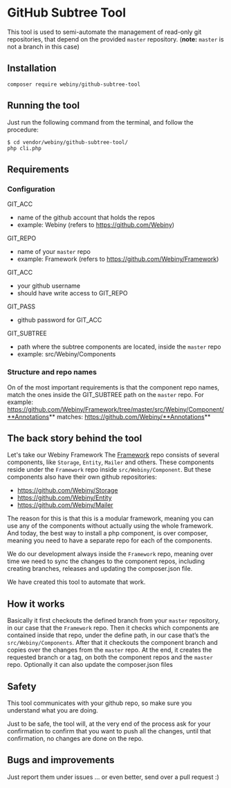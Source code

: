 GitHub Subtree Tool
===================

This tool is used to semi-automate the management of read-only git repositories,
that depend on the provided `master` repository.
(**note:** `master` is not a branch in this case)

## Installation

```
composer require webiny/github-subtree-tool
```

## Running the tool

Just run the following command from the terminal, and follow the procedure:
```
$ cd vendor/webiny/github-subtree-tool/
php cli.php
```
## Requirements

### Configuration

GIT_ACC
- name of the github account that holds the repos
- example: Webiny (refers to https://github.com/Webiny)

GIT_REPO
- name of your `master` repo
- example: Framework (refers to https://github.com/Webiny/Framework)

GIT_ACC
- your github username
- should have write access to GIT_REPO

GIT_PASS
- github password for GIT_ACC

GIT_SUBTREE
- path where the subtree components are located, inside the `master` repo
- example: src/Webiny/Components

### Structure and repo names

On of the most important requirements is that the component repo names, match the ones inside the GIT_SUBTREE path on the `master` repo.
For example: https://github.com/Webiny/Framework/tree/master/src/Webiny/Component/**Annotations**
matches: https://github.com/Webiny/**Annotations**


## The back story behind the tool

Let's take our Webiny Framework
The [Framework](https://githuh.com/webiny/framework) repo consists of several components,
like `Storage`, `Entity`, `Mailer` and others.
These components reside under the `Framework` repo inside `src/Webiny/Component`.
But these components also have their own github repositories:
- https://github.com/Webiny/Storage
- https://github.com/Webiny/Entity
- https://github.com/Webiny/Mailer

The reason for this is that this is a modular framework, meaning you can use
any of the components without actually using the whole framework. And today, the best way to install a php component, is over composer, meaning you need to have a separate repo for each of the components.

We do our development always inside the `Framework` repo, meaning over time we need to sync the changes to the component repos, including creating branches, releases and updating the composer.json file.

We have created this tool to automate that work.

## How it works

Basically it first checkouts the defined branch from your `master` repository, in our case that the `Framework` repo.
Then it checks which components are contained inside that repo, under the define path, in our case that’s the `src/Webiny/Components`.
After that it checkouts the component branch and copies over the changes from the `master` repo.
At the end, it creates the requested branch or a tag, on both the component repos and the `master` repo.
Optionally it can also update the composer.json files

## Safety

This tool communicates with your github repo, so make sure you understand what you are doing.

Just to be safe, the tool will, at the very end of the process ask for your confirmation to confirm that you want to push all the changes, until that confirmation, no changes are done on the repo.

## Bugs and improvements

Just report them under issues … or even better, send over a pull request :)
